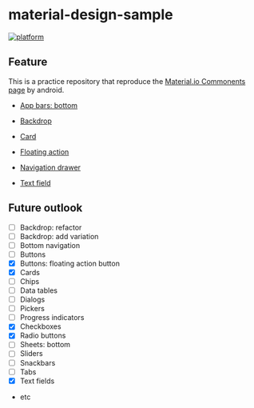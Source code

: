 material-design-sample
===
[![platform](https://img.shields.io/badge/platform-android-lightgrey)](https://img.shields.io/badge/platform-android-lightgrey)

## Feature
This is a practice repository that reproduce the [Material.io Commonents page](https://material.io/components/) by android.

- [App bars: bottom](https://github.com/Komeyama/material-design-sample/blob/master/document/app_bar_bottom/README_APPBAR.md) 

- [Backdrop](https://github.com/Komeyama/material-design-sample/blob/master/document/backdrop/README_BACKDROP.md)

- [Card](https://github.com/Komeyama/material-design-sample/blob/master/document/card/README_CARD.md) 

- [Floating action](https://github.com/Komeyama/material-design-sample/blob/master/document/floating_action/README_FLOATING.md) 

- [Navigation drawer](https://github.com/Komeyama/material-design-sample/blob/master/document/navigation_drawer/README_NAVIGATION_DRAWER.md) 

- [Text field](https://github.com/Komeyama/material-design-sample/blob/master/document/text_field/README_TEXTFIELD.md) 

## Future outlook
- [ ] Backdrop: refactor
- [ ] Backdrop: add variation
- [ ] Bottom navigation
- [ ] Buttons
- [X] Buttons: floating action button 
- [X] Cards
- [ ] Chips
- [ ] Data tables
- [ ] Dialogs
- [ ] Pickers
- [ ] Progress indicators
- [X] Checkboxes
- [X] Radio buttons
- [ ] Sheets: bottom
- [ ] Sliders 
- [ ] Snackbars 
- [ ] Tabs
- [x] Text fields
- etc

